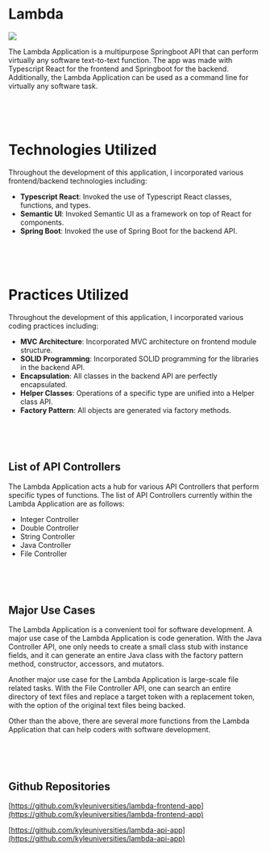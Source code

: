 # Lambda

![](../resources/project/lambda/image.png)

The Lambda Application is a multipurpose Springboot API that can perform virtually any
software text-to-text function. The app was made with Typescript React for the frontend
and Springboot for the backend. Additionally, the Lambda Application can be used as
a command line for virtually any software task.

&nbsp;

&nbsp;

# Technologies Utilized

Throughout the development of this application, I incorporated various frontend/backend technologies
including:

- **Typescript React**: Invoked the use of Typescript React classes, functions, and types.
- **Semantic UI**: Invoked Semantic UI as a framework on top of React for components.
- **Spring Boot**: Invoked the use of Spring Boot for the backend API.

&nbsp;

&nbsp;

# Practices Utilized

Throughout the development of this application, I incorporated various coding practices including:

- **MVC Architecture**: Incorporated MVC architecture on frontend module structure.
- **SOLID Programming**: Incorporated SOLID programming for the libraries in the backend API.
- **Encapsulation**: All classes in the backend API are perfectly encapsulated.
- **Helper Classes**: Operations of a specific type are unified into a Helper class API.
- **Factory Pattern**: All objects are generated via factory methods.

&nbsp;

&nbsp;

## List of API Controllers

The Lambda Application acts a hub for various API Controllers that perform specific types of
functions. The list of API Controllers currently within the Lambda Application are as follows:

- Integer Controller
- Double Controller
- String Controller
- Java Controller
- File Controller

&nbsp;

&nbsp;

## Major Use Cases

The Lambda Application is a convenient tool for software development. A major use case
of the Lambda Application is code generation. With the Java Controller API, one only needs
to create a small class stub with instance fields, and it can generate an entire Java class
with the factory pattern method, constructor, accessors, and mutators.

Another major use case for the Lambda Application is large-scale file related tasks. With
the File Controller API, one can search an entire directory of text files and replace a target
token with a replacement token, with the option of the original text files being backed.

Other than the above, there are several more functions from the Lambda Application that can
help coders with software development.

&nbsp;

&nbsp;

## Github Repositories

[https://github.com/kyleuniversities/lambda-frontend-app](https://github.com/kyleuniversities/lambda-frontend-app)

[https://github.com/kyleuniversities/lambda-api-app](https://github.com/kyleuniversities/lambda-api-app)
